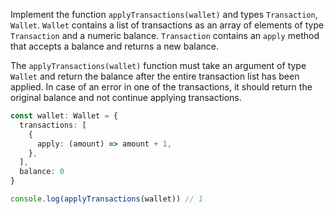 
Implement the function `applyTransactions(wallet)` and types `Transaction`, `Wallet`. `Wallet` contains a list of transactions as an array of elements of type `Transaction` and a numeric balance. `Transaction` contains an `apply` method that accepts a balance and returns a new balance.

The `applyTransactions(wallet)` function must take an argument of type `Wallet` and return the balance after the entire transaction list has been applied. In case of an error in one of the transactions, it should return the original balance and not continue applying transactions.

```typescript
const wallet: Wallet = {
  transactions: [
    {
      apply: (amount) => amount + 1,
    },
  ],
  balance: 0
}

console.log(applyTransactions(wallet)) // 1
```
